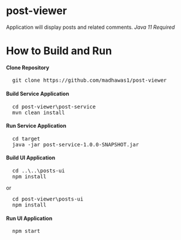 # post-viewer
Application will display posts and related comments.
*Java 11 Required*

# How to Build and Run
#### Clone Repository
<pre>
  git clone https://github.com/madhawas1/post-viewer
</pre>

#### Build Service Application
<pre>
  cd post-viewer\post-service
  mvn clean install
</pre>

#### Run Service Application
<pre>
  cd target
  java -jar post-service-1.0.0-SNAPSHOT.jar
</pre>

#### Build UI Application
<pre>
  cd ..\..\posts-ui
  npm install
</pre>
or
<pre>
  cd post-viewer\posts-ui
  npm install
</pre>

#### Run UI Application
<pre>
  npm start
</pre>

